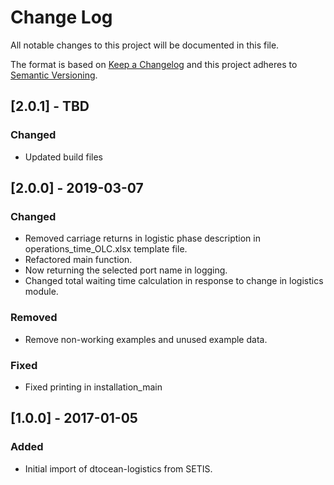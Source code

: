 # Change Log

All notable changes to this project will be documented in this file.

The format is based on [Keep a Changelog](http://keepachangelog.com/)
and this project adheres to [Semantic Versioning](http://semver.org/).

## [2.0.1] - TBD

### Changed

-   Updated build files

## [2.0.0] - 2019-03-07

### Changed

-   Removed carriage returns in logistic phase description in
    operations_time_OLC.xlsx template file.
-   Refactored main function.
-   Now returning the selected port name in logging.
-   Changed total waiting time calculation in response to change in logistics
    module.

### Removed

-   Remove non-working examples and unused example data.

### Fixed

-   Fixed printing in installation_main

## [1.0.0] - 2017-01-05

### Added

-   Initial import of dtocean-logistics from SETIS.
